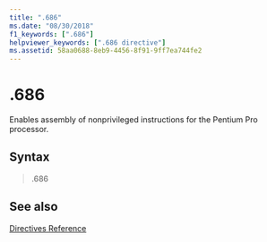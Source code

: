 ```yaml
---
title: ".686"
ms.date: "08/30/2018"
f1_keywords: [".686"]
helpviewer_keywords: [".686 directive"]
ms.assetid: 58aa0688-8eb9-4456-8f91-9ff7ea744fe2
---
```

# .686

Enables assembly of nonprivileged instructions for the Pentium Pro processor.

## Syntax

> .686

## See also

[Directives Reference](../../assembler/masm/directives-reference.md)<br/>
